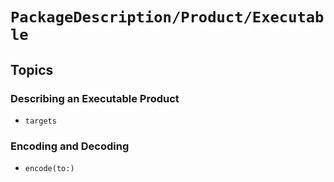 # ``PackageDescription/Product/Executable``

## Topics

### Describing an Executable Product

- ``targets``

### Encoding and Decoding

- ``encode(to:)``
